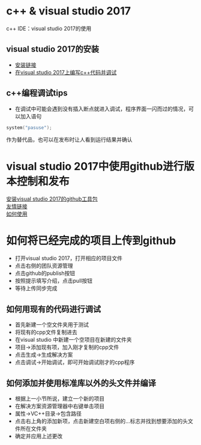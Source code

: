 # c++ & visual studio 2017
c++ IDE：visual  studio 2017的使用
## visual studio 2017的安装
* [安装链接](https://www.visualstudio.com/zh-hans/?rr=https%3A%2F%2Fwww.bing.com%2F)
* [在visual studio 2017上编写c++代码并调试](https://docs.microsoft.com/zh-cn/cpp/build/vscpp-step-1-create)
## c++编程调试tips
* 在调试中可能会遇到没有插入断点就进入调试，程序界面一闪而过的情况，可以加入语句
```c++
system("pasuse");
```
  作为替代品，也可以在发布时让人看到运行结果并确认
# visual studio 2017中使用github进行版本控制和发布
[安装visual studio 2017的github工具包](https://visualstudio.github.com/)    
[友情链接](https://github.com/github/VisualStudio)    
[如何使用](https://services.github.com/on-demand/windows/visual-studio)
# 如何将已经完成的项目上传到github
* 打开visual studio 2017，打开相应的项目文件
* 点击右侧的团队资源管理
* 点击github的publish按钮
* 按照提示填写介绍，点击pull按钮
* 等待上传同步完成
## 如何用现有的代码进行调试
* 首先新建一个空文件夹用于测试
* 将现有的cpp文件复制进去
* 在visual studio 中新建一个空项目在新建的文件夹
* 项目->添加现有项，加入刚才复制的cpp文件
* 点击生成->生成解决方案
* 点击调试->开始调试，即可开始调试刚才的cpp程序
## 如何添加并使用标准库以外的头文件并编译
* 根据上一小节所说，建立一个新的项目
* 在解决方案资源管理器中右键单击项目
* 属性->VC++目录->包含路径
* 点击右上角的添加新项，点击新建空白项右侧的...标志并找到想要添加的头文件所在文件夹
* 确定并应用上述更改
